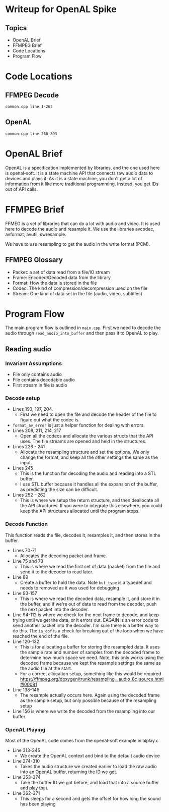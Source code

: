 # Writeup for OpenAL Spike
## Topics
- OpenAL Brief
- FFMPEG Brief
- Code Locations
- Program Flow

# Code Locations
## FFMPEG Decode
`common.cpp line 1-263`

## OpenAL
`common.cpp line 266-393`

# OpenAL Brief
OpenAL is a specification implemented by libraries, and the one used here is openal-soft. It is a state machine API that connects raw audio data to devices and plays it. As it is a state machine, you don't get a lot of information from it like more traditional programming. Instead, you get IDs out of API calls.

# FFMPEG Brief
FFMEG is a set of libraries that can do a lot with audio and video. It is used here to decode the audio and resample it. We use the libraries avcodec, avformat, avutil, swresample.

We have to use resampling to get the audio in the write format (PCM).

## FFMPEG Glossary
- Packet: a set of data read from a file/IO stream
- Frame: Encoded/Decoded data from the library
- Format: How the data is stored in the file
- Codec: The kind of compression/decompression used on the file
- Stream: One kind of data set in the file (audio, video, subtitles)

# Program Flow
The main program flow is outlined in `main.cpp`. First we need to decode the audio through `read_audio_into_buffer` and then pass it to OpenAL to play.

## Reading audio
### Invariant Assumptions
- File only contains audio
- File contains decodable audio
- First stream in file is audio

### Decode setup
- Lines 193, 197, 204.
    - First we need to open the file and decode the header of the file to figure out what the codec is. 
- `format_av_error` is just a helper function for dealing with errors.
- Lines 208, 211, 214, 217
    - Open all the codecs and allocate the various structs that the API uses. The file streams are opened and held in the structures.
- Lines 228 - 241
    - Allocate the resampling structure and set the options. We only change the format, and keep all the other settings the same as the input.
- Lines 245
    - This is the function for decoding the audio and reading into a STL buffer.
    - I use STL buffer because it handles all the expansion of the buffer, as predicting the size can be difficult.
- Lines 252 - 262
    - This is where we setup the return structure, and then deallocate all the API structures. If you were to integrate this elsewhere, you could keep the API structures allocated until the program stops.

### Decode Function
This function reads the file, decodes it, resamples it, and then stores in the buffer.
- Lines 70-71
    - Allocates the decoding packet and frame. 
- Line 75 and 78
    - This is where we read the first set of data (packet) from the file and send it to the decoder to read later.
- Line 89
    - Create a buffer to hold the data. Note `buf_type` is a typedef and needs to removed as it was used for debugging
- Line 93-157
    - This is where we read the decoded data, resample it, and store it in the buffer, and if we're out of data to read from the decoder, push the next packet into the decoder.
- Line 94-112 is where we check for the next frame to decode, and keep trying until we get the data, or it errors out. EAGAIN is an error code to send another packet into the decoder. I'm sure there is a better way to do this. The `is_eof` is a check for breaking out of the loop when we have reached the end of the file.
- Line 120-132
    - This is for allocating a buffer for storing the resampled data. It uses the sample rate and number of samples from the decoded frame to determine how much space we need. Note, this only works using the decoded frame because we kept the resample settings the same as the audio file at the start.
    - For a correct allocation setup, something like this would be required https://ffmpeg.org/doxygen/trunk/resampling__audio_8c_source.html#l00081
- Line 138-146
    - The resample actually occurs here. Again using the decoded frame as the sample setup, but only possible because of the resampling setup
- Line 156 is where we write the decoded from the resampling into our buffer

### OpenAL Playing
Most of the OpenAL code comes from the openal-soft example in alplay.c
- Line 313-345
    - We create the OpenAL context and bind to the default audio device
- Line 274-310
    - Takes the audio structure we created earlier to load the raw audio into an OpenAL buffer, returning the ID we get.
- Line 353-374
    - Take the buffer ID we got before, and load that into a source buffer and play that.
- Line 362-371
    - This sleeps for a second and gets the offset for how long the sound has been playing